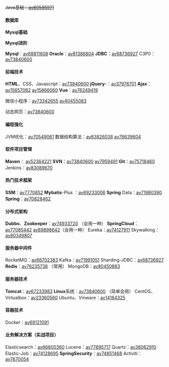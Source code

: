 ~~Java基础：[av80585971](https://www.bilibili.com/video/av80585971/)~~

####  数据库

**Mysql基础**

**Mysql进阶**

 **Mysql**：[av68811608](https://www.bilibili.com/video/av68811608/)
 **Oracle**：[av81386804](https://www.bilibili.com/video/av81386804/)
 **JDBC**：[av68736927](https://www.bilibili.com/video/av68736927/)
 C3P0：[av73840600](https://www.bilibili.com/video/av73840600/)

####  前端技术

 **HTML**、CSS、Javascript：[av73840600](https://www.bilibili.com/video/av73840600/)
 **jQuery**-：[av37976701](https://www.bilibili.com/video/av37976701/)
 **Ajax**：[av15657082](https://www.bilibili.com/video/av15657082/) [av15866060](https://www.bilibili.com/video/av15866060/)
 **Vue**：[av76249419](https://www.bilibili.com/video/av76249419/)


 微信小程序：[av73342655](https://www.bilibili.com/video/av73342655/) [av40455083](https://www.bilibili.com/video/av40455083/)

 动态网页：[av73840600](https://www.bilibili.com/video/av73840600/)

####  编程强化

 JVM优化：[av70549061](https://www.bilibili.com/video/av70549061/)
 数据结构算法：[av83826038](https://www.bilibili.com/video/av83826038/) [av78639604](https://www.bilibili.com/video/av78639604/)

####  软件项目管理

 **Maven**： [av52364221](https://www.bilibili.com/video/av52364221/)
 **SVN**：[av73840600](https://www.bilibili.com/video/av73840600/) [av7959491](https://www.bilibili.com/video/av7959491/)
 **Git**：[av75718460](https://www.bilibili.com/video/av75718460/)
 Jenkins：[av83089670](https://www.bilibili.com/video/av83089670/)

####  热门技术框架

 **SSM**：[av7770852](https://www.bilibili.com/video/av7770852/)
 **Mybatis**-Plus ：[av69233006](https://www.bilibili.com/video/av69233006/)
 **Spring** Data：[av71980390](https://www.bilibili.com/video/av71980390/)
 **Spring**：[av70828462](https://www.bilibili.com/video/av70828462/)

####  分布式架构

 **Dubbo**、**Zookeeper**：[av74933720](https://www.bilibili.com/video/av74933720/) （会用一种）
 **SpringCloud**：[av77085442](https://www.bilibili.com/video/av77085442/) [av89898642](https://www.bilibili.com/video/av89898642/)（会用一种）
 Eureka：[av74127911](https://www.bilibili.com/video/av74127911/)
 Skywalking：[av80349807](https://www.bilibili.com/video/av80349807/)

####  服务器中间件

 RocketMQ：[av66702383](https://www.bilibili.com/video/av66702383/)
 Kafka：[av71991051](https://www.bilibili.com/video/av71991051/)
 Sharding-JDBC：[av68736927](https://www.bilibili.com/video/av68736927/)
 **Redis**：[av76235738](https://www.bilibili.com/video/av76235738/) （常用）
 MongoDB：[av80450883](https://www.bilibili.com/video/av80450883/)

####  服务器技术

 **Tomcat**：[av67233983](https://www.bilibili.com/video/av67233983/)
 **Linux**系统：[av73840600](https://www.bilibili.com/video/av73840600/) （简单会用）
 CentOS、Virtualbox：[av23360560](https://www.bilibili.com/video/av23360560/)
 Ubuntu、Vmware：[av14184325](https://www.bilibili.com/video/av14184325/)

####  容器技术

 Docker：[av69121091](https://www.bilibili.com/video/av69121091/)

####  业务解决方案（实战项目）

 Elasticsearch：[av66600360](https://www.bilibili.com/video/av66600360/)
 Lucene：[av77895717](https://www.bilibili.com/video/av77895717/)
 Quartz：[av36062910](https://www.bilibili.com/video/av36062910/)
 Elastic-Job：[av74128695](https://www.bilibili.com/video/av74128695/)
 **SpringSecurity**：[av74851468](https://www.bilibili.com/video/av74851468/) 
 Activiti：[av7670054](https://www.bilibili.com/video/av7670054/)
